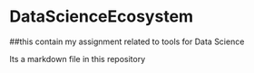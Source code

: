 # DataScienceEcosystem

##this contain my assignment related to tools for Data Science

Its a markdown file in this repository
